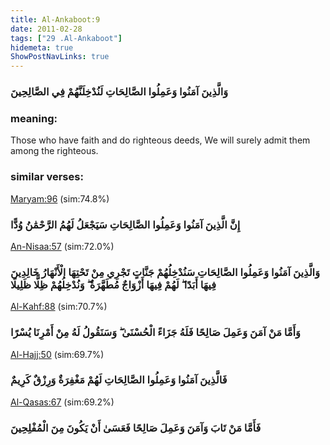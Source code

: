 ```yaml
---
title: Al-Ankaboot:9
date: 2011-02-28
tags: ["29 .Al-Ankaboot"]
hidemeta: true 
ShowPostNavLinks: true 
---
```

### وَالَّذِينَ آمَنُوا وَعَمِلُوا الصَّالِحَاتِ لَنُدْخِلَنَّهُمْ فِي الصَّالِحِينَ
### meaning: 
Those who have faith and do righteous deeds, We will surely admit them among the righteous.
### similar verses: 

[Maryam:96](/19/96) (sim:74.8%)

### إِنَّ الَّذِينَ آمَنُوا وَعَمِلُوا الصَّالِحَاتِ سَيَجْعَلُ لَهُمُ الرَّحْمَٰنُ وُدًّا

[An-Nisaa:57](/4/57) (sim:72.0%)

### وَالَّذِينَ آمَنُوا وَعَمِلُوا الصَّالِحَاتِ سَنُدْخِلُهُمْ جَنَّاتٍ تَجْرِي مِنْ تَحْتِهَا الْأَنْهَارُ خَالِدِينَ فِيهَا أَبَدًا ۖ لَهُمْ فِيهَا أَزْوَاجٌ مُطَهَّرَةٌ ۖ وَنُدْخِلُهُمْ ظِلًّا ظَلِيلًا

[Al-Kahf:88](/18/88) (sim:70.7%)

### وَأَمَّا مَنْ آمَنَ وَعَمِلَ صَالِحًا فَلَهُ جَزَاءً الْحُسْنَىٰ ۖ وَسَنَقُولُ لَهُ مِنْ أَمْرِنَا يُسْرًا

[Al-Hajj:50](/22/50) (sim:69.7%)

### فَالَّذِينَ آمَنُوا وَعَمِلُوا الصَّالِحَاتِ لَهُمْ مَغْفِرَةٌ وَرِزْقٌ كَرِيمٌ

[Al-Qasas:67](/28/67) (sim:69.2%)

### فَأَمَّا مَنْ تَابَ وَآمَنَ وَعَمِلَ صَالِحًا فَعَسَىٰ أَنْ يَكُونَ مِنَ الْمُفْلِحِينَ
